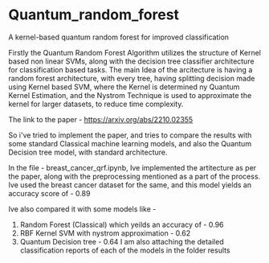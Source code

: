 # Quantum_random_forest
A kernel-based quantum random forest for improved classification

Firstly the Quantum Random Forest Algorithm utilizes the structure of Kernel based non linear SVMs, along with the decision tree classifier architecture for classification based tasks. The main Idea of the arcitecture is having a random forest architecture, with every tree, having splitting decision made using Kernel based SVM, where the Kernel is determined ny Quantum Kernel Estimation, and the Nystrom Technique is used to approximate the kernel for larger datasets, to reduce time complexity. 

The link to the paper - https://arxiv.org/abs/2210.02355

So i've tried to implement the paper, and tries to compare the results with some standard Classical machine learning models, and also the Quantum Decision tree model, with standard architecture. 

In the file - breast_cancer_qrf.ipynb, Ive implemented the artitecture as per the paper, along with the preprocessing mentioned as a part of the process. Ive used the breast cancer dataset for the same, and this model yields an accuracy score of - 0.89 

Ive also compared it with some models like - 
1) Random Forest (Classical) which yeilds an accuracy of - 0.96
2) RBF Kernel SVM with nystrom approximation - 0.62
3) Quantum Decision tree - 0.64 
I am also attaching the detailed classification reports of each of the models in the folder results 
